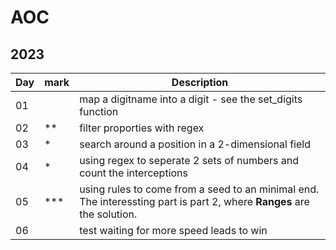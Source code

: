 # AOC

## 2023

| Day | mark | Description                                                                                                            |
|-----|------|------------------------------------------------------------------------------------------------------------------------|
| 01  |      | map a digitname into a digit - see the set_digits function                                                             |
| 02  | **   | filter proporties with regex                                                                                           |
| 03  | *    | search around a position in a 2-dimensional field                                                                      |
| 04  | *    | using regex to seperate 2 sets of numbers and count the interceptions                                                  |
| 05  | ***  | using rules to come from a seed to an minimal end. The interessting part is part 2, where **Ranges** are the solution. |
| 06  |      | test waiting for more speed leads to win                                                                               |



